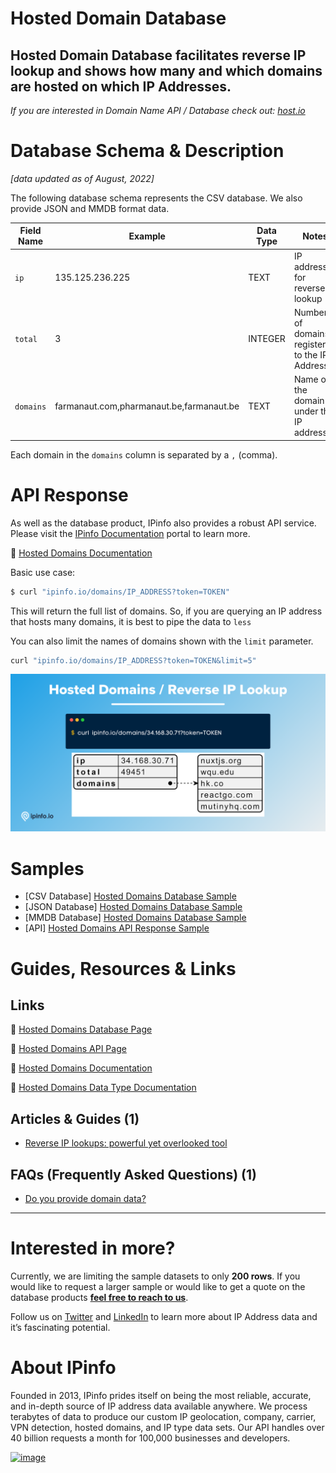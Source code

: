 # Hosted Domain Database

## Hosted Domain Database facilitates reverse IP lookup and shows how many and which domains are hosted on which IP Addresses.

*If you are interested in Domain Name API / Database check out: [host.io](https://host.io/)*

# Database Schema & Description

*[data updated as of August, 2022]*

The following database schema represents the CSV database. We also provide JSON and MMDB format data.

| Field Name | Example | Data Type | Notes |
| --- | --- | --- | --- |
| `ip` | 135.125.236.225 | TEXT | IP address for reverse IP lookup |
| `total` | 3 | INTEGER | Number of domains registered to the IP Address |
| `domains` | farmanaut.com,pharmanaut.be,farmanaut.be | TEXT | Name of the domain(s) under the IP address |

Each domain in the `domains` column is separated by a `,` (comma).

# API Response

As well as the database product, IPinfo also provides a robust API service. Please visit the [IPinfo Documentation](https://ipinfo.io/developers) portal to learn more.

🔗 [Hosted Domains Documentation](https://ipinfo.io/developers/hosted-domains)

Basic use case:

```bash
$ curl "ipinfo.io/domains/IP_ADDRESS?token=TOKEN"
```

This will return the full list of domains. So, if you are querying an IP address that hosts many domains, it is best to pipe the data to `less`

You can also limit the names of domains shown with the `limit` parameter.

```bash
curl "ipinfo.io/domains/IP_ADDRESS?token=TOKEN&limit=5"
```

![Hosted Domains  Reverse IP Lookup.png](../assets/Hosted_Domains__Reverse_IP_Lookup.png)

# Samples

- [CSV Database] [Hosted Domains Database Sample](/Hosted%20Domains/hosted_domains_sample.csv)
- [JSON Database] [Hosted Domains Database Sample](/Hosted%20Domains/hosted_domains_sample.json)
- [MMDB Database] [Hosted Domains Database Sample](/Hosted%20Domains/hosted_domains_sample.mmdb)
- [API] [Hosted Domains API Response Sample](/Hosted%20Domains/hosted_domains_api_sample.json)

# Guides, Resources & Links

## Links

🔗 [Hosted Domains Database Page](https://ipinfo.io/products/hosted-domains-database)

🔗 [Hosted Domains API Page](https://ipinfo.io/products/reverse-ip-api)

🔗 [Hosted Domains Documentation](https://ipinfo.io/developers/hosted-domains)

🔗 [Hosted Domains Data Type Documentation](https://ipinfo.io/developers/data-types#hosted-domains-data)

## Articles & Guides (1)

- [Reverse IP lookups: powerful yet overlooked tool](https://ipinfo.io/blog/reverse-ip-lookup-what-is-it-how-it-works)

## FAQs (Frequently Asked Questions) (1)

- [Do you provide domain data?](https://ipinfo.io/faq/article/51-domain-data)

---

# Interested in more?

Currently, we are limiting the sample datasets to only **200 rows**. If you would like to request a larger sample or would like to get a quote on the database products **[feel free to reach to us](https://ipinfo.io/products/ip-database-download#request_form)**.

Follow us on [Twitter](https://twitter.com/ipinfoio) and [LinkedIn](https://www.linkedin.com/company/ipinfo/) to learn more about IP Address data and it’s fascinating potential.

# About IPinfo

Founded in 2013, IPinfo prides itself on being the most reliable, accurate, and in-depth source of IP address data available anywhere. We process terabytes of data to produce our custom IP geolocation, company, carrier, VPN detection, hosted domains, and IP type data sets. Our API handles over 40 billion requests a month for 100,000 businesses and developers.

[![image](https://avatars3.githubusercontent.com/u/15721521?s=128&u=7bb7dde5c4991335fb234e68a30971944abc6bf3&v=4)](https://ipinfo.io/)